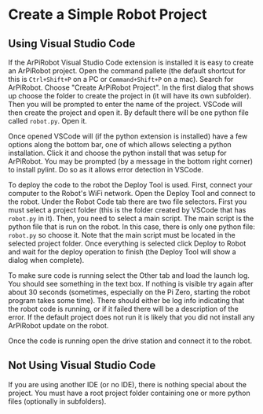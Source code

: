 # Create a Simple Robot Project

## Using Visual Studio Code
If the ArPiRobot Visual Studio Code extension is installed it is easy to create an ArPiRobot project. Open the command pallete (the default shortcut for this is `Ctrl+Shift+P` on a PC or `Command+Shift+P` on a mac). Search for ArPiRobot. Choose "Create ArPiRobot Project". In the first dialog that shows up choose the folder to create the project in (it will have its own subfolder). Then you will be prompted to enter the name of the project. VSCode will then create the project and open it. By default there will be one python file called `robot.py`. Open it.

Once opened VSCode will (if the python extension is installed) have a few options along the bottom bar, one of which allows selecting a python installation. Click it and choose the python install that was setup for ArPiRobot. You may be prompted (by a message in the bottom right corner) to install pylint. Do so as it allows error detection in VSCode.

To deploy the code to the robot the Deploy Tool is used. First, connect your computer to the Robot's WiFi network. Open the Deploy Tool and connect to the robot. Under the Robot Code tab there are two file selectors. First you must select a project folder (this is the folder created by VSCode that has `robot.py` in it). Then, you need to select a main script. The main script is the python file that is run on the robot. In this case, there is only one python file: `robot.py` so choose it. Note that the main script must be located in the selected project folder. Once everything is selected click Deploy to Robot and wait for the deploy operation to finish (the Deploy Tool will show a dialog when complete).

To make sure code is running select the Other tab and load the launch log. You should see something in the text box. If nothing is visible try again after about 30 seconds (sometimes, especially on the Pi Zero, starting the robot program takes some time). There should either be log info indicating that the robot code is running, or if it failed there will be a description of the error. If the default project does not run it is likely that you did not install any ArPiRobot update on the robot.

Once the code is running open the drive station and connect it to the robot. 

## Not Using Visual Studio Code
If you are using another IDE (or no IDE), there is nothing special about the project. You must have a root project folder containing one or more python files (optionally in subfolders).